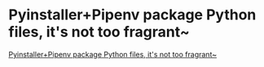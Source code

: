 # Pyinstaller+Pipenv package Python files, it's not too fragrant~
[Pyinstaller+Pipenv package Python files, it's not too fragrant~](https://aiwithcloud.com/2022/09/19/pyinstallerpipenv_package_python_files_its_not_too_fragrant/)